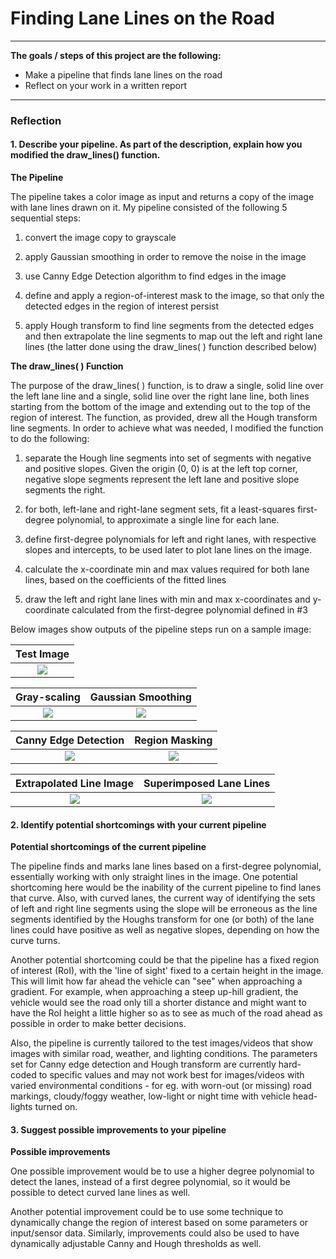 # **Finding Lane Lines on the Road** 
---
**The goals / steps of this project are the following:**
* Make a pipeline that finds lane lines on the road
* Reflect on your work in a written report


[//]: # (Image References)

[image10]: ./examples/grayscale.jpg "Grayscale"
[image0]: ./test_images/solidWhiteRight.jpg
[image1]: ./pipeline_step_images/solidWhiteRight_gray.jpg
[image2]: ./pipeline_step_images/solidWhiteRight_blur_gray.jpg
[image3]: ./pipeline_step_images/solidWhiteRight_edges.jpg
[image4]: ./pipeline_step_images/solidWhiteRight_masked_edges.jpg
[image5]: ./pipeline_step_images/solidWhiteRight_line_image.jpg
[image6]: ./pipeline_step_images/solidWhiteRight_lane_lines_image.jpg

---

### **Reflection**

#### **1. Describe your pipeline. As part of the description, explain how you modified the draw_lines() function.**

**The Pipeline**

The pipeline takes a color image as input and returns a copy of the image with lane lines drawn on it. My pipeline consisted of the following 5 sequential steps: 

1. convert the image copy to grayscale

2. apply Gaussian smoothing in order to remove the noise in the image

3. use Canny Edge Detection algorithm to find edges in the image

4. define and apply a region-of-interest mask to the image, so that only the detected edges in the region of interest persist

5. apply Hough transform to find line segments from the detected edges and then extrapolate the line segments to map out the left and right lane lines (the latter done using the draw_lines( ) function described below)

**The draw_lines( ) Function**

The purpose of the draw_lines( ) function, is to draw a single, solid line over the left lane line and a single, solid line over the right lane line, both lines starting from the bottom of the image and extending out to the top of the region of interest. The function, as provided, drew all the Hough transform line segments. In order to achieve what was needed, I modified the function to do the following:

1. separate the Hough line segments into set of segments with negative and positive slopes. Given the origin (0, 0) is at the left top corner, negative slope segments represent the left lane and positive slope segments the right.

2. for both, left-lane and right-lane segment sets, fit a least-squares first-degree polynomial, to approximate a single line for each lane.

3. define first-degree polynomials for left and right lanes, with respective slopes and intercepts, to be used later to plot lane lines on the image.

4. calculate the x-coordinate min and max values required for both lane lines, based on the coefficients of the fitted lines

5. draw the left and right lane lines with min and max x-coordinates and y-coordinate calculated from the first-degree polynomial defined in #3

Below images show outputs of the pipeline steps run on a sample image:



Test Image|
:--------:|
![][image0]|

Gray-scaling               |Gaussian Smoothing
:-------------------------:|:-------------------------:
![][image1]                |![][image2]

Canny Edge Detection       |Region Masking
:-------------------------:|:-------------------------:
![][image3]                |![][image4]

Extrapolated Line Image    |Superimposed Lane Lines
:-------------------------:|:-------------------------:
![][image5]                |![][image6]

#### **2. Identify potential shortcomings with your current pipeline**

**Potential shortcomings of the current pipeline**

The pipeline finds and marks lane lines based on a first-degree polynomial, essentially working with only straight lines in the image. One potential shortcoming here would be the inability of the current pipeline to find lanes that curve. Also, with curved lanes, the current way of identifying the sets of left and right line segments using the slope will be erroneous as the line segments identified by the Houghs transform for one (or both) of the lane lines could have positive as well as negative slopes, depending on how the curve turns.  

Another potential shortcoming could be that the pipeline has a fixed region of interest (RoI), with the 'line of sight' fixed to a certain height in the image. This will limit how far ahead the vehicle can "see" when approaching a gradient. For example, when approaching a steep up-hill gradient, the vehicle would see the road only till a shorter distance and might want to have the RoI height a little higher so as to see as much of the road ahead as possible in order to make better decisions.

Also, the pipeline is currently tailored to the test images/videos that show images with similar road, weather, and lighting conditions. The parameters set for Canny edge detection and Hough transform are currently hard-coded to specific values and may not work best for images/videos with varied environmental conditions - for eg. with worn-out (or missing) road markings, cloudy/foggy weather, low-light or night time with vehicle head-lights turned on.

#### **3. Suggest possible improvements to your pipeline**

**Possible improvements**

One possible improvement would be to use a higher degree polynomial to detect the lanes, instead of a first degree polynomial, so it would be possible to detect curved lane lines as well.

Another potential improvement could be to use some technique to dynamically change the region of interest based on some parameters or input/sensor data. Similarly, improvements could also be used to have dynamically adjustable Canny and Hough thresholds as well.

